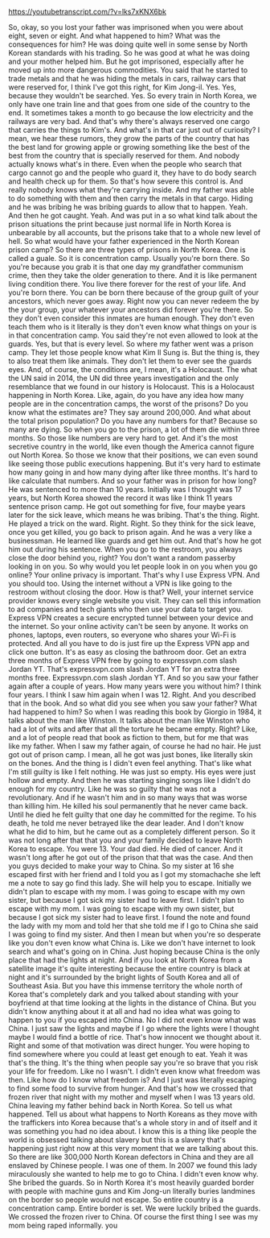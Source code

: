 https://youtubetranscript.com/?v=lks7xKNX6bk

 So, okay, so you lost your father was imprisoned when you were about eight, seven or eight. And what happened to him? What was the consequences for him? He was doing quite well in some sense by North Korean standards with his trading. So he was good at what he was doing and your mother helped him. But he got imprisoned, especially after he moved up into more dangerous commodities. You said that he started to trade metals and that he was hiding the metals in cars, railway cars that were reserved for, I think I've got this right, for Kim Jong-il. Yes. Yes, because they wouldn't be searched. Yes. So every train in North Korea, we only have one train line and that goes from one side of the country to the end. It sometimes takes a month to go because the low electricity and the railways are very bad. And that's why there's always reserved one cargo that carries the things to Kim's. And what's in that car just out of curiosity? I mean, we hear these rumors, they grow the parts of the country that has the best land for growing apple or growing something like the best of the best from the country that is specially reserved for them. And nobody actually knows what's in there. Even when the people who search that cargo cannot go and the people who guard it, they have to do body search and health check up for them. So that's how severe this control is. And really nobody knows what they're carrying inside. And my father was able to do something with them and then carry the metals in that cargo. Hiding and he was bribing he was bribing guards to allow that to happen. Yeah. And then he got caught. Yeah. And was put in a so what kind talk about the prison situations the print because just normal life in North Korea is unbearable by all accounts, but the prisons take that to a whole new level of hell. So what would have your father experienced in the North Korean prison camp? So there are three types of prisons in North Korea. One is called a guale. So it is concentration camp. Usually you're born there. So you're because you grab it is that one day my grandfather communism crime, then they take the older generation to there. And it is like permanent living condition there. You live there forever for the rest of your life. And you're born there. You can be born there because of the group guilt of your ancestors, which never goes away. Right now you can never redeem the by the your group, your whatever your ancestors did forever you're there. So they don't even consider this inmates are human enough. They don't even teach them who is it literally is they don't even know what things on your is in that concentration camp. You said they're not even allowed to look at the guards. Yes, but that is every level. So where my father went was a prison camp. They let those people know what Kim Il Sung is. But the thing is, they to also treat them like animals. They don't let them to ever see the guards eyes. And, of course, the conditions are, I mean, it's a Holocaust. The what the UN said in 2014, the UN did three years investigation and the only resemblance that we found in our history is Holocaust. This is a Holocaust happening in North Korea. Like, again, do you have any idea how many people are in the concentration camps, the worst of the prisons? Do you know what the estimates are? They say around 200,000. And what about the total prison population? Do you have any numbers for that? Because so many are dying. So when you go to the prison, a lot of them die within three months. So those like numbers are very hard to get. And it's the most secretive country in the world, like even though the America cannot figure out North Korea. So those we know that their positions, we can even sound like seeing those public executions happening. But it's very hard to estimate how many going in and how many dying after like three months. It's hard to like calculate that numbers. And so your father was in prison for how long? He was sentenced to more than 10 years. Initially was I thought was 17 years, but North Korea showed the record it was like I think 11 years sentence prison camp. He got out something for five, four maybe years later for the sick leave, which means he was bribing. That's the thing. Right. He played a trick on the ward. Right. Right. So they think for the sick leave, once you get killed, you go back to prison again. And he was a very like a businessman. He learned like guards and get him out. And that's how he got him out during his sentence. When you go to the restroom, you always close the door behind you, right? You don't want a random passerby looking in on you. So why would you let people look in on you when you go online? Your online privacy is important. That's why I use Express VPN. And you should too. Using the internet without a VPN is like going to the restroom without closing the door. How is that? Well, your internet service provider knows every single website you visit. They can sell this information to ad companies and tech giants who then use your data to target you. Express VPN creates a secure encrypted tunnel between your device and the internet. So your online activity can't be seen by anyone. It works on phones, laptops, even routers, so everyone who shares your Wi-Fi is protected. And all you have to do is just fire up the Express VPN app and click one button. It's as easy as closing the bathroom door. Get an extra three months of Express VPN free by going to expressvpn.com slash Jordan YT. That's expressvpn.com slash Jordan YT for an extra three months free. Expressvpn.com slash Jordan YT. And so you saw your father again after a couple of years. How many years were you without him? I think four years. I think I saw him again when I was 12. Right. And you described that in the book. And so what did you see when you saw your father? What had happened to him? So when I was reading this book by Giorgio in 1984, it talks about the man like Winston. It talks about the man like Winston who had a lot of wits and after that all the torture he became empty. Right? Like, and a lot of people read that book as fiction to them, but for me that was like my father. When I saw my father again, of course he had no hair. He just got out of prison camp. I mean, all he got was just bones, like literally skin on the bones. And the thing is I didn't even feel anything. That's like what I'm still guilty is like I felt nothing. He was just so empty. His eyes were just hollow and empty. And then he was starting singing songs like I didn't do enough for my country. Like he was so guilty that he was not a revolutionary. And if he wasn't him and in so many ways that was worse than killing him. He killed his soul permanently that he never came back. Until he died he felt guilty that one day he committed for the regime. To his death, he told me never betrayed like the dear leader. And I don't know what he did to him, but he came out as a completely different person. So it was not long after that that you and your family decided to leave North Korea to escape. You were 13. Your dad died. He died of cancer. And it wasn't long after he got out of the prison that that was the case. And then you guys decided to make your way to China. So my sister at 16 she escaped first with her friend and I told you as I got my stomachache she left me a note to say go find this lady. She will help you to escape. Initially we didn't plan to escape with my mom. I was going to escape with my own sister, but because I got sick my sister had to leave first. I didn't plan to escape with my mom. I was going to escape with my own sister, but because I got sick my sister had to leave first. I found the note and found the lady with my mom and told her that she told me if I go to China she said I was going to find my sister. And then I mean but when you're so desperate like you don't even know what China is. Like we don't have internet to look search and what's going on in China. Just hoping because China is the only place that had the lights at night. And if you look at North Korea from a satellite image it's quite interesting because the entire country is black at night and it's surrounded by the bright lights of South Korea and all of Southeast Asia. But you have this immense territory the whole north of Korea that's completely dark and you talked about standing with your boyfriend at that time looking at the lights in the distance of China. But you didn't know anything about it at all and had no idea what was going to happen to you if you escaped into China. No I did not even know what was China. I just saw the lights and maybe if I go where the lights were I thought maybe I would find a bottle of rice. That's how innocent we thought about it. Right and some of that motivation was direct hunger. You were hoping to find somewhere where you could at least get enough to eat. Yeah it was that's the thing. It's the thing when people say you're so brave that you risk your life for freedom. Like no I wasn't. I didn't even know what freedom was then. Like how do I know what freedom is? And I just was literally escaping to find some food to survive from hunger. And that's how we crossed that frozen river that night with my mother and myself when I was 13 years old. China leaving my father behind back in North Korea. So tell us what happened. Tell us about what happens to North Koreans as they move with the traffickers into Korea because that's a whole story in and of itself and it was something you had no idea about. I know this is a thing like people the world is obsessed talking about slavery but this is a slavery that's happening just right now at this very moment that we are talking about this. So there are like 300,000 North Korean defectors in China and they are all enslaved by Chinese people. I was one of them. In 2007 we found this lady miraculously she wanted to help me to go to China. I didn't even know why. She bribed the guards. So in North Korea it's most heavily guarded border with people with machine guns and Kim Jong-un literally buries landmines on the border so people would not escape. So entire country is a concentration camp. Entire border is set. We were luckily bribed the guards. We crossed the frozen river to China. Of course the first thing I see was my mom being raped informally. you